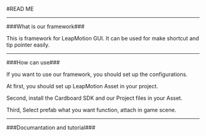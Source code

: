 #READ ME

---

###What is our framework###

This is framework for LeapMotion GUI.
It can be used for make shortcut and tip pointer easily.

***

###How can use###

If you want to use our framework, you should set up the configurations.

At first, you should set up LeapMotion Asset in your project.

Second, install the Cardboard SDK and our Project files in your Asset.

Third, Select prefab what you want function, attach in game scene.

***

###Documantation and tutorial###

